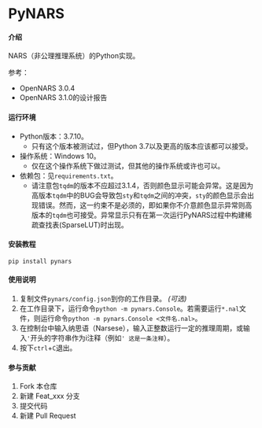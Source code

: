 # PyNARS

#### 介绍
NARS（非公理推理系统）的Python实现。

参考：
 - OpenNARS 3.0.4
 - OpenNARS 3.1.0的设计报告


#### 运行环境

 - Python版本：3.7.10。
     - 只有这个版本被测试过，但Python 3.7以及更高的版本应该都可以接受。
 - 操作系统：Windows 10。
     - 仅在这个操作系统下做过测试，但其他的操作系统或许也可以。
 - 依赖包：见`requirements.txt`。
     - 请注意包`tqdm`的版本不应超过3.1.4，否则颜色显示可能会异常。这是因为高版本`tqdm`中的BUG会导致包`sty`和`tqdm`之间的冲突，`sty`的颜色显示会出现错误。然而，这一约束不是必须的，即如果你不介意颜色显示异常则高版本的`tqdm`也可接受。异常显示只有在第一次运行PyNARS过程中构建稀疏查找表(SparseLUT)时出现。

#### 安装教程


    pip install pynars


#### 使用说明

1.  复制文件`pynars/config.json`到你的工作目录。 *(可选)*
2.  在工作目录下，运行命令`python -m pynars.Console`。若需要运行`*.nal`文件，则运行命令`python -m pynars.Console <文件名.nal>`。
3.  在控制台中输入纳思语（Narsese），输入正整数运行一定的推理周期，或输入`'`开头的字符串作为i注释（例如`' 这是一条注释`）。
4.  按下`ctrl`+`C`退出。

#### 参与贡献

1.  Fork 本仓库
2.  新建 Feat_xxx 分支
3.  提交代码
4.  新建 Pull Request
